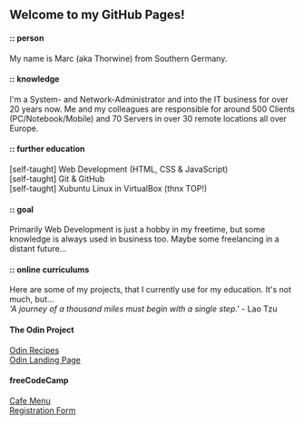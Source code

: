 ## Welcome to my GitHub Pages!

#### :: person

My name is Marc (aka Thorwine) from Southern Germany. 

#### :: knowledge

I'm a System- and Network-Administrator and into the IT business for over 20 years now. Me and my colleagues are responsible for around 500 Clients (PC/Notebook/Mobile) and 70 Servers in over 30 remote locations all over Europe.

#### :: further education

[self-taught] Web Development (HTML, CSS & JavaScript)<br>
[self-taught] Git & GitHub<br>
[self-taught] Xubuntu Linux in VirtualBox (thnx TOP!)

#### :: goal

Primarily Web Development is just a hobby in my freetime, but some knowledge is always used in business too. Maybe some freelancing in a distant future...

#### :: online curriculums

Here are some of my projects, that I currently use for my education. It's not much, but...<br>
 *'A journey of a thousand miles must begin with a single step.'* - Lao Tzu

#### The Odin Project

[Odin Recipes](https://thorwine.github.io/odin-recipes/)<br>
[Odin Landing Page](https://thorwine.github.io/odin-landingpage/)

#### freeCodeCamp

[Cafe Menu](https://thorwine.github.io/fCC-002-RWD-CafeMenu/)<br>
[Registration Form](https://thorwine.github.io/fCC-004-RWD-RegistrationForm/)
